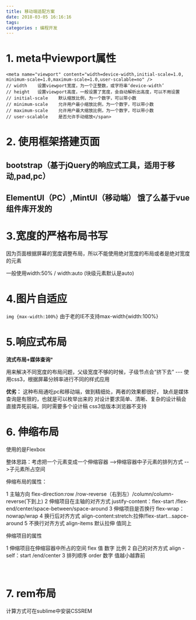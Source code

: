 ```yaml
---
title: 移动端适配方案
date: 2018-03-05 16:16:16
tags:
categories : 编程开发
---
```


# 1. meta中viewport属性

```
<meta name="viewport" content="width=device-width,initial-scale=1.0,
minimum-scale=1.0,maximum-scale=1.0,user-scalable=no" />  
// width    设置viewport宽度，为一个正整数，或字符串‘device-width’  
// height   设置viewport高度，一般设置了宽度，会自动解析出高度，可以不用设置  
// initial-scale    默认缩放比例，为一个数字，可以带小数  
// minimum-scale    允许用户最小缩放比例，为一个数字，可以带小数  
// maximum-scale    允许用户最大缩放比例，为一个数字，可以带小数  
// user-scalable    是否允许手动缩放</span> 
```

# 2. 使用框架搭建页面

## bootstrap（基于jQuery的响应式工具，适用于移动,pad,pc）
## ElementUI（PC）,MintUI（移动端）  饿了么基于vue组件库开发的

# 3.宽度的严格布局书写 

因为页面根据屏幕的宽度调整布局，所以不能使用绝对宽度的布局或者是绝对宽度的元素

一般使用width:50%  /  width:auto (块级元素默认是auto)

# 4.图片自适应

`img {max-width:100%}` 由于老的IE不支持max-width{width:100%}

# 5.响应式布局

**流式布局+媒体查询***

用来解决不同宽度的布局问题，父级宽度不够的时候，子级节点会“挤下去”    ---  使用css3，根据屏幕分辨率进行不同的样式应用

**优劣：**
这种布局通吃pc和移动端，做到精细处，两者的效果都很好，
缺点是媒体查询是有限的，也就是可以枚举出来的
对设计要求简单、清晰、复杂的设计稿会直接弄死前端，同时需要多个设计稿
css3低版本浏览器不支持

# 6. 伸缩布局

使用的是Flexbox 

整体思路：考虑把一个元素变成一个伸缩容器  -->伸缩容器中子元素的排列方式  -->子元素所占空间

伸缩布局的属性：

>>
1 主轴方向 flex-direction:row /row-reverse（右到左）/column/column-reverse(下到上)
2 伸缩项目在主轴的对齐方式 justify-content：flex-start /flex-end/center/space-between/space-around
3 伸缩项目是否换行 flex-wrap：nowrap/wrap
4 换行后对齐方式 align-content:stretch:拉伸/flex-start...sapce-around
5 不换行对齐方式 align-items 默认拉伸 值同上

伸缩项目的属性

>>
1 伸缩项目在伸缩容器中所占的空间 flex 值 数字 比例
2 自己的对齐方式 align -self：start /end/center 
3 排列顺序 order 数字 值越小越靠前

　　　　　 

# 7. rem布局

计算方式可在sublime中安装CSSREM